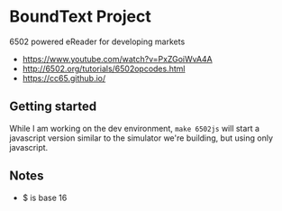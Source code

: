 # BoundText Project

6502 powered eReader for developing markets

- https://www.youtube.com/watch?v=PxZGoiWvA4A
- http://6502.org/tutorials/6502opcodes.html
- https://cc65.github.io/

## Getting started

While I am working on the dev environment, `make 6502js` will start a javascript version similar to the simulator we're building, but using only javascript.

## Notes
- $ is base 16
